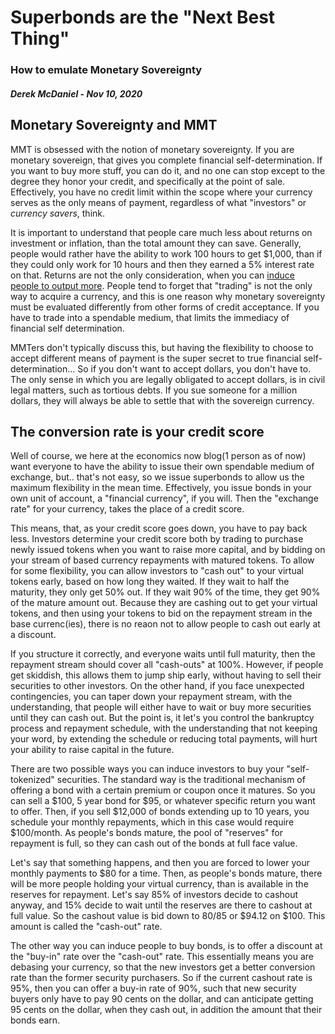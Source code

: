 # Superbonds are the "Next Best Thing"
### How to emulate Monetary Sovereignty
##### Derek McDaniel - Nov 10, 2020

## Monetary Sovereignty and MMT

MMT is obsessed with the notion of monetary sovereignty.  If you are monetary sovereign, that gives
you complete financial self-determination.  If you want to buy more stuff, you can do it, and no
one can stop except to the degree they honor your credit, and specifically at the point of sale.
Effectively, you have no credit limit within the scope where your currency serves as the only means
of payment, regardless of what "investors" or *currency savers*, think.

It is important to understand that people care much less about returns on investment or inflation,
than the total amount they can save.  Generally, people would rather have the ability to work 100
hours to get $1,000, than if they could only work for 10 hours and then they earned a 5% interest
rate on that.  Returns are not the only consideration, when you can
[induce people to output more](./20201104-competeonpricenotrate.html).
People tend to forget that
"trading" is not the only way to acquire a currency, and this is one reason why monetary
sovereignty must be evaluated differently from other forms of credit acceptance.  If you have to
trade into a spendable medium, that limits the immediacy of financial self determination.

MMTers don't typically discuss this, but having the flexibility to choose to accept different means
of payment is the super secret to true financial self-determination... So if you don't want to accept
dollars, you don't have to.  The only sense in which you are legally obligated to accept dollars, is
in civil legal matters, such as tortious debts.  If you sue someone for a million dollars, they
will always be able to settle that with the sovereign currency.

## The conversion rate is your credit score

Well of course, we here at the economics now blog(1 person as of now) want everyone to have the ability to issue their own spendable
medium of exchange, but.. that's not easy, so we issue
superbonds to allow us the maximum flexibility in the mean time.  Effectively, you issue bonds in
your own unit of account, a "financial currency", if you will.  Then the "exchange rate" for your
currency, takes the place of a credit score.

This means, that, as your credit score goes down, you have to pay back less.  Investors determine
your credit score both by trading to purchase newly issued tokens when you want to raise more
capital, and by bidding on your stream of based currency repayments with matured tokens.  To allow
for some flexibility, you can allow investors to "cash out" to your virtual tokens early, based on
how long they waited.  If they wait to half the maturity, they only get 50% out.  If they wait 90%
of the time, they get 90% of the mature amount out.  Because they are cashing out to get your
virtual tokens, and then using your tokens to bid on the repayment stream in the base currenc(ies),
there is no reaon not to allow people to cash out early at a discount.

If you structure it correctly, and everyone waits until full maturity, then the repayment stream
should cover all "cash-outs" at 100%.  However, if people get skiddish, this allows them to jump
ship early, without having to sell their securities to other investors.  On the other hand, if you
face unexpected contingencies, you can taper down your repayment stream, with the understanding,
that people will either have to wait or buy more securities until they can cash out.  But the point
is, it let's you control the bankruptcy process and repayment schedule, with the understanding that
not keeping your word, by extending the schedule or reducing total payments, will hurt your ability
to raise capital in the future.


There are two possible ways you can induce investors to buy your "self-tokenized" securities.  The
standard way is the traditional mechanism of offering a bond with a certain premium or coupon once it matures.
So you can sell a $100, 5 year bond for $95, or whatever specific return you want to offer.  Then, 
if you sell $12,000 of bonds extending up to 10 years, you schedule your monthly repayments, which
in this case would require $100/month.  As people's bonds mature, the pool of "reserves" for
repayment is full, so they can cash out of the bonds at full face value.

Let's say that something happens, and then you are forced to lower your monthly payments to $80 for
a time.  Then, as people's bonds mature, there will be more people holding your virtual currency,
than is available in the reserves for repayment.  Let's say 85% of investors decide to cashout
anyway, and 15% decide to wait until the reserves are there to cashout at full value.  So the
cashout value is bid down to 80/85 or $94.12 on $100.  This amount is called the "cash-out" rate.

The other way you can induce people to buy bonds, is to offer a discount at the "buy-in" rate over
the "cash-out" rate.  This essentially means you are debasing your currency, so that the new
investors get a better conversion rate than the former security purchasers.  So if the current
cashout rate is 95%, then you can offer a buy-in rate of 90%, such that new security buyers only
have to pay 90 cents on the dollar, and can anticipate getting 95 cents on the dollar, when they
cash out, in addition the amount that their bonds earn.
